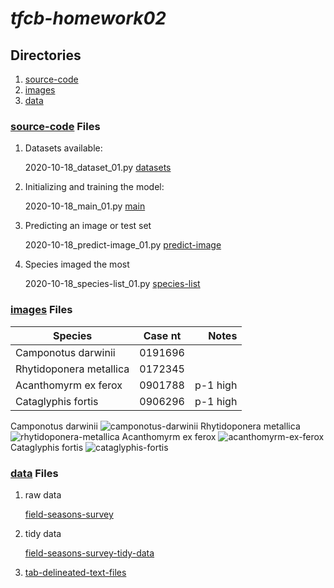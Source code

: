 # *tfcb-homework02*
## Directories
1. [source-code](../main/source-code)
2. [images](../main/images)
3. [data](../main/data)
### [source-code](../main/source-code) Files
1. Datasets available:

   2020-10-18_dataset_01.py [datasets](../main/source-code/2020-10-18_dataset_01.py)
   
2. Initializing and training the model:

   2020-10-18_main_01.py [main](../main/source-code/2020-10-18_main_01.py)
   
3. Predicting an image or test set

   2020-10-18_predict-image_01.py [predict-image](../main/source-code/2020-10-18_predict-image_01.py)
   
4. Species imaged the most

   2020-10-18_species-list_01.py [species-list](../main/source-code/2020-10-18_species-list_01.py)
   
### [images](../main/images) Files
|        Species        | Case nt |   Notes  |
|-----------------------|:-------:|---------:|
|  Camponotus darwinii  | 0191696 |          |
|Rhytidoponera metallica| 0172345 |          |
|  Acanthomyrm ex ferox | 0901788 | p-1 high |
|   Cataglyphis fortis  | 0906296 | p-1 high |

Camponotus darwinii ![camponotus-darwinii](../main/images/2020-10-18_camponotus-darwinii_casent-0191696_01.jpg "Camponotus darwinii")
Rhytidoponera metallica ![rhytidoponera-metallica](../main/images/2020-10-18_rhytidoponera-metallica_casent-0172345_01.jpg "Rhytidoponera metallica")
Acanthomyrm ex ferox ![acanthomyrm-ex-ferox](../main/images/2020-10-18_acanthomyrm-ex-ferox_casent-0901788-p-1-high_01.jpg "Acanthomyrm ex ferox")
Cataglyphis fortis ![cataglyphis-fortis](../main/images/2020-10-18_cataglyphis-fortis_casent-0906296-p-1-high_01.jpg "Cataglyphis fortis")

### [data](../main/data) Files
1. raw data
 
   [field-seasons-survey](../main/data/2020-10-18_field-seasons_survey-data-01.xlsx)
   
2. tidy data

   [field-seasons-survey-tidy-data](../main/data/2020-10-19_field-seasons_survey-tidy-data-01.xlsx)
   
3. [tab-delineated-text-files](../main/data/tab-delineated-text-files)
